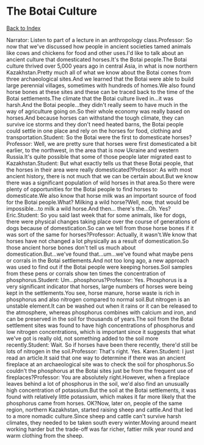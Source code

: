 # The Botai Culture
[Back to Index](https://github.com/windows10010/tpoExtractor/blob/master/README.md)

Narrator: Listen to part of a lecture in an anthropology class.Professor: So now that we've discussed how people in ancient societies tamed animals like cows and chickens for food and other uses.I'd like to talk about an ancient culture that domesticated horses.It's the Botai people.The Botai culture thrived over 5,000 years ago in central Asia, in what is now northern Kazakhstan.Pretty much all of what we know about the Botai comes from three archaeological sites.And we learned that the Botai were able to build large perennial villages, sometimes with hundreds of homes.We also found horse bones at these sites and these can be traced back to the time of the Botai settlements.The climate that the Botai culture lived in...it was harsh.And the Botai people...they didn't really seem to have much in the way of agriculture going on.So their whole economy was really based on horses.And because horses can withstand the tough climate, they can survive ice storms and they don't need heated barns, the Botai people could settle in one place and rely on the horses for food, clothing and transportation.Student: So the Botai were the first to domesticate horses?Professor: Well, we are pretty sure that horses were first domesticated a bit earlier, to the northwest, in the area that is now Ukraine and western Russia.It's quite possible that some of those people later migrated east to Kazakhstan.Student: But what exactly tells us that these Botai people, that the horses in their area were really domesticated?Professor: As with most ancient history, there is not much that we can be certain about.But we know there was a significant population of wild horses in that area.So there were plenty of opportunities for the Botai people to find horses to domesticate.We also know that horse milk was an important source of food for the Botai people.What? Milking a wild horse?Well, now, that would be impossible...to milk a wild horse.And then... there's the...Oh. Yes? Eric.Student: So you said last week that for some animals, like for dogs, there were physical changes taking place over the course of generations of dogs because of domestication.So can we tell from those horse bones if it was sort of the same for horses?Professor: Actually, it wasn't.We know that horses have not changed a lot physically as a result of domestication.So those ancient horse bones don't tell us much about domestication.But...we've found that...um...we've found what maybe pens or corrals in the Botai settlements.And not too long ago, a new approach was used to find out if the Botai people were keeping horses.Soil samples from these pens or corrals show ten times the concentration of phosphorus.Student: Um...phosphorus?Professor: Yes. Phosphorus is a very significant indicator that horses, large numbers of horses were being kept in the settlements.You see, horse manure, horse waste is rich in phosphorus and also nitrogen compared to normal soil.But nitrogen is an unstable element.It can be washed out when it rains or it can be released to the atmosphere, whereas phosphorus combines with calcium and iron, and can be preserved in the soil for thousands of years.The soil from the Botai settlement sites was found to have high concentrations of phosphorus and low nitrogen concentrations, which is important since it suggests that what we've got is really old, not something added to the soil more recently.Student: Wait. So if horses have been there recently, there'd still be lots of nitrogen in the soil.Professor: That's right. Yes. Karen.Student: I just read an article.It said that one way to determine if there was an ancient fireplace at an archaeological site was to check the soil for phosphorus.So couldn't the phosphorus at the Botai sites just be from the frequent use of fireplaces?Professor: You are absolutely right.However, when a fireplace leaves behind a lot of phosphorus in the soil, we'd also find an unusually high concentration of potassium.But the soil at the Botai settlements, it was found with relatively little potassium, which makes it far more likely that the phosphorus came from horses. OK?Now, later on, people of the same region, northern Kazakhstan, started raising sheep and cattle.And that led to a more nomadic culture.Since sheep and cattle can't survive harsh climates, they needed to be taken south every winter.Moving around meant working harder but the trade-off was far richer, fattier milk year round and warm clothing from the sheep.
 